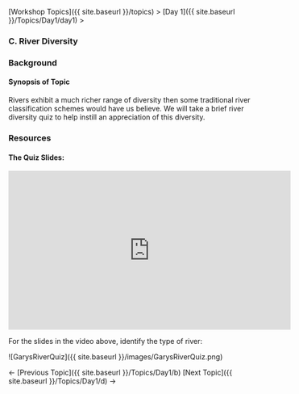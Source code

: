 [Workshop Topics]({{ site.baseurl }}/topics)‎ > ‎[Day 1]({{ site.baseurl }}/Topics/Day1/day1)‎ > ‎

### C. River Diversity



### Background

#### Synopsis of Topic

Rivers exhibit a much richer range of diversity then some traditional river classification schemes would have us believe. We will take a brief river diversity quiz to help instill an appreciation of this diversity.



### Resources

#### The Quiz Slides:

<iframe width="560" height="315" src="https://www.youtube.com/embed/5ZTdB5Uhn9k" frameborder="0" allowfullscreen></iframe>


For the slides in the video above, identify the type of river:



![GarysRiverQuiz]({{ site.baseurl }}/images/GarysRiverQuiz.png)



← [Previous Topic]({{ site.baseurl }}/Topics/Day1/b)                     [Next Topic]({{ site.baseurl }}/Topics/Day1/d) →